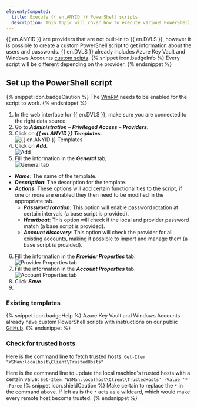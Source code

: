 ```yaml
---
eleventyComputed:
  title: Execute {{ en.ANYID }} PowerShell scripts
  description: This topic will cover how to execute various PowerShell scripts that call {{ en.ANYID }} providers in {{ en.DVLS }}.
---
```

{{ en.ANYID }} are providers that are not built-in to {{ en.DVLS }}, however it is possible to create a custom PowerShell script to get information about the users and passwords. {{ en.DVLS }} already includes Azure Key Vault and Windows Accounts [custom scipts](#existing-templates).
{% snippet icon.badgeInfo %}
Every script will be different depending on the provider.
{% endsnippet %}  

## Set up the PowerShell script
{% snippet icon.badgeCaution %}
The [WinRM](/kb/devolutions-server/how-to-articles/winrm-trustedhostslist/) needs to be enabled for the script to work.
{% endsnippet %}  

1. In the web interface for {{ en.DVLS }}, make sure you are connected to the right data source.
1. Go to ***Administration*** – ***Privileged Access*** – ***Providers***.
1. Click on ***{{ en.ANYID }} Templates***.  
![{{ en.ANYID }} Templates](https://webdevolutions.azureedge.net/docs/en/kb/KB0140.png)
1. Click on ***Add***.  
![Add](https://webdevolutions.azureedge.net/docs/en/kb/KB0141.png)
1. Fill the information in the ***General*** tab;  
![General tab](https://webdevolutions.azureedge.net/docs/en/kb/KB0142.png)
  * ***Name***: The name of the template.
  * ***Description***: The description for the template.
  * ***Actions***: These options will add certain functionalities to the script, if one or more are enabled they then need to be modified in the appropriate tab.
    * ***Password rotation***: This option will enable password rotation at certain intervals (a base script is provided).
    * ***Heartbeat***: This option will check if the local and provider password match (a base script is provided).
    * ***Account discovery***: This option will check the provider for all existing accounts, making it possible to import and manage them (a base script is provided).
6. Fill the information in the ***Provider Properties*** tab.
![Provider Properties tab](https://webdevolutions.azureedge.net/docs/en/kb/KB0143.png)
1. Fill the information in the ***Account Properties*** tab.
![Account Properties tab](https://webdevolutions.azureedge.net/docs/en/kb/KB0144.png)
1. Click ***Save***.
1. 

### Existing templates
{% snippet icon.badgeHelp %}
Azure Key Vault and Windows Accounts already have custom PowerShell scripts with instructions on our public [GitHub](https://github.com/Devolutions/PAM-Providers/tree/master/Providers).
{% endsnippet %}  

### Check for trusted hosts
Here is the command line to fetch trusted hosts: `Get-Item "WSMan:localhost\Client\TrustedHosts"`  

Here is the command line to update the local machine's trusted hosts with a certain value: `Set-Item 'WSMan:localhost\Client\TrustedHosts' -Value '*' -Force`
{% snippet icon.shieldCaution %}
Make certain to replace the `*` in the command above. If left as is the `*` acts as a wildcard, which would make every remote host become trusted.
{% endsnippet %}  
